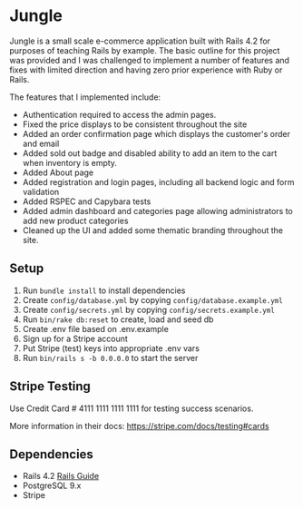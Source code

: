 # Jungle

Jungle is a small scale e-commerce application built with Rails 4.2 for purposes of teaching Rails by example. The basic outline for this project was provided and I was challenged to implement a number of features and fixes with limited direction and having zero prior experience with Ruby or Rails.

The features that I implemented include:

- Authentication required to access the admin pages.
- Fixed the price displays to be consistent throughout the site
- Added an order confirmation page which displays the customer's order and email
- Added sold out badge and disabled ability to add an item to the cart when inventory is empty.
- Added About page
- Added registration and login pages, including all backend logic and form validation
- Added RSPEC and Capybara tests
- Added admin dashboard and categories page allowing administrators to add new product categories
- Cleaned up the UI and added some thematic branding throughout the site.

## Setup

1. Run `bundle install` to install dependencies
2. Create `config/database.yml` by copying `config/database.example.yml`
3. Create `config/secrets.yml` by copying `config/secrets.example.yml`
4. Run `bin/rake db:reset` to create, load and seed db
5. Create .env file based on .env.example
6. Sign up for a Stripe account
7. Put Stripe (test) keys into appropriate .env vars
8. Run `bin/rails s -b 0.0.0.0` to start the server

## Stripe Testing

Use Credit Card # 4111 1111 1111 1111 for testing success scenarios.

More information in their docs: <https://stripe.com/docs/testing#cards>

## Dependencies

- Rails 4.2 [Rails Guide](http://guides.rubyonrails.org/v4.2/)
- PostgreSQL 9.x
- Stripe
